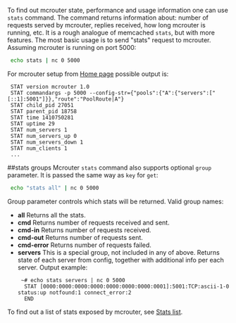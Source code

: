To find out mcrouter state, performance and usage information one can use `stats` command. The command returns information about: number of requests served by mcrouter, replies received, how long mcrouter is running, etc. It is a rough analogue of memcached `stats`, but with more features.
The most basic usage is to send "stats" request to mcrouter. Assuming mcrouter is running on port 5000:

```bash
 echo stats | nc 0 5000
```

For mcrouter setup from [Home page](Home) possible output is:

```
 STAT version mcrouter 1.0
 STAT commandargs -p 5000 --config-str={"pools":{"A":{"servers":["[::1]:5001"]}},"route":"PoolRoute|A"}
 STAT child_pid 27051
 STAT parent_pid 18758
 STAT time 1410750281
 STAT uptime 29
 STAT num_servers 1
 STAT num_servers_up 0
 STAT num_servers_down 1
 STAT num_clients 1
 ...
```

##stats groups
Mcrouter `stats` command also supports optional `group` parameter. It is passed the same way as `key` for `get`:

```bash
 echo "stats all" | nc 0 5000
```

Group parameter controls which stats will be returned. Valid group names:
* **all**
  Returns all the stats.
* **cmd**
  Returns number of requests received and sent.
* **cmd-in**
  Returns number of requests received.
* **cmd-out**
  Returns number of requests sent.
* **cmd-error**
  Returns number of requests failed.
* **servers**
  This is a special group, not included in any of above.
  Returns state of each server from config, together with additional info per each server. Output example:
  ```
   ~# echo stats servers | nc 0 5000
    STAT [0000:0000:0000:0000:0000:0000:0000:0001]:5001:TCP:ascii-1-0 status:up notfound:1 connect_error:2
    END
  ```

To find out a list of stats exposed by mcrouter, see [Stats list](Stats-list).